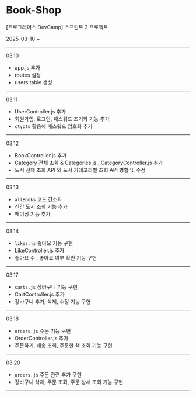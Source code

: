 # Book-Shop

[프로그래머스 DevCamp] 스프린트 2 프로젝트

2025-03-10 ~

---

03.10

- app.js 추가
- routes 설정
- users table 생성

---

03.11

- UserController.js 추가
- 회원가입, 로그인, 패스워드 초기화 기능 추가
- `ctypto` 활용해 패스워드 암호화 추가

---

03.12

- BookController.js 추가
- Category 전체 조회 & Categories.js , CategoryController.js 추가
- 도서 전체 조회 API 와 도서 카테고리별 조회 API 병합 및 수정

---

03.13

- `allBooks` 코드 간소화
- 신간 도서 조회 기능 추가
- 페이징 기능 추가

---

03.14

- `likes.js` 좋아요 기능 구현
- LikeController.js 추가
- 좋아요 수 , 좋아요 여부 확인 기능 구현

---

03.17

- `carts.js` 장바구니 기능 구현
- CartController.js 추가
- 장바구니 추가, 삭제, 수정 기능 구현

---

03.18

- `orders.js` 주문 기능 구현
- OrderController.js 추가
- 주문하기, 배송 조회, 주문한 책 조회 기능 구현

---

03.20

- `orders.js` 주문 관련 추가 구현
- 장바구니 삭제, 주문 조회, 주문 상세 조회 기능 구현

---